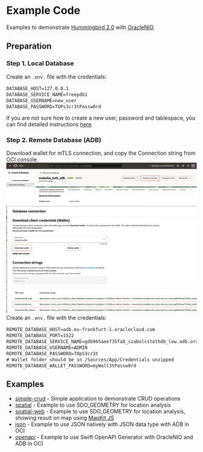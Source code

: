 # Example Code

Examples to demonstrate [Hummingbird 2.0](https://hummingbird.codes) with [OracleNIO](https://github.com/lovetodream/oracle-nio/tree/main).

## Preparation
### Step 1. Local Database

Create an `.env.` file with the credentials:
```
DATABASE_HOST=127.0.0.1
DATABASE_SERVICE_NAME=freepdb1
DATABASE_USERNAME=new_user
DATABASE_PASSWORD=TOPs3cr3tPassw0rd
```
If you are not sure how to create a new user, password and tablespace, you can find detailed instructions [here](https://medium.com/@kicsipixel/how-to-start-using-oracle-database-23ai-free-container-image-15eb13ec344f).

### Step 2. Remote Database (ADB)
Download wallet for mTLS connection, and copy the Connection string from OCI console.
![](ADB.png)
![](ADB2.png)
Create an `.env.` file with the credentials:
```
REMOTE_DATABASE_HOST=adb.eu-frankfurt-1.oraclecloud.com
REMOTE_DATABASE_PORT=1522
REMOTE_DATABASE_SERVICE_NAME=gdb965aee735fa8_szabolcstothdb_low.adb.oraclecloud.com
REMOTE_DATABASE_USERNAME=ADMIN
REMOTE_DATABASE_PASSWORD=T0pS3cr3t
# Wallet folder should be in /Sources/App/Credentials unzipped
REMOTE_DATABASE_WALLET_PASSWORD=myWall3tPassw0rd
```

## Examples
- [simple-crud](https://github.com/kicsipixel/oracle-nio-examples/tree/main/simple_crud) - Simple application to demonstrate CRUD operations
- [spatial](https://github.com/kicsipixel/oracle-nio-examples/tree/main/spatial) - Example to use SDO_GEOMETRY for location analysis
- [spatial-web](https://github.com/kicsipixel/oracle-nio-examples/tree/main/spatial-web) - Example to use SDO_GEOMETRY for location analysis, showing result on map using [MapKit JS](https://developer.apple.com/maps/web/)
- [json](https://github.com/kicsipixel/oracle-nio-examples/tree/main/json) - Example to use JSON natively with JSON data type with ADB in OCI
- [openapi](https://github.com/kicsipixel/oracle-nio-examples/tree/main/openapi) - Example to use Swift OpenAPI Generator with OracleNIO and ADB in OCI
